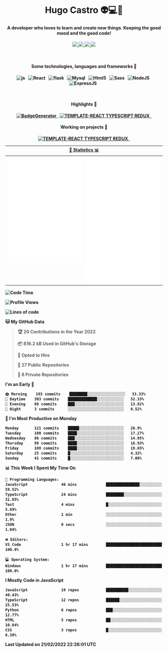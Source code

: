 <h1 align="center">Hugo Castro 👽💻🌌</h1>
<h4 align="center">A developer who loves to learn and create new things. Keeping the good mood and the good code!<h4/>
<p align="center">
		<a href="https://stackoverflow.com/users/11444549/hugo">
		<img src="https://img.shields.io/badge/-Stackoverflow-79db75?style=for-the-badge&logo=Stackoverflow&logoColor=white" />
	</a>
		<a href="https://api.whatsapp.com/send?phone=5532988940411text=Oii, vim pelo github!">
		<img src="https://img.shields.io/badge/WHATSAPP-79db75.svg?&style=for-the-badge&logo=whatsapp&logoColor=white" />
	</a>
		<a href="mailto:hugocastrohc@outlook.com">
		<img src="https://img.shields.io/badge/email-79db75.svg?&style=for-the-badge&logo=protonmail&logoColor=white" />
	<a href="https://open.spotify.com/user/22uat6ppbmvcvyia5me7tdmci">
		<img src="https://img.shields.io/badge/spotify-79db75.svg?&style=for-the-badge&logo=spotify&logoColor=white" />
	</a>
</p>

<br>

<h4 align="center"> Some technologies, languages and frameworks 🚀<h4/>
<p align="center">
	<img src="https://img.shields.io/badge/javascript-79db75.svg?&style=for-the-badge&logo=javascript&logoColor=white" alt="js" />&nbsp;&nbsp;
	<img src="https://img.shields.io/badge/-React-79db75?style=for-the-badge&logo=react&logoColor=white" alt="React" />&nbsp;&nbsp;
	<img src="https://img.shields.io/badge/flask-79db75.svg?&style=for-the-badge&logo=flask&logoColor=white" alt="flask" />&nbsp;&nbsp;
	<img src="https://img.shields.io/badge/mysql-79db75.svg?style=for-the-badge&logo=mysql&logoColor=white" alt="Mysql" />&nbsp;&nbsp;
	<img src="https://img.shields.io/badge/html5-79db75.svg?style=for-the-badge&logo=html5&logoColor=white" alt="Html5" />&nbsp;&nbsp;
	<img src="https://img.shields.io/badge/sass-79db75.svg?style=for-the-badge&logo=sass&logoColor=white" alt="Sass" />&nbsp;&nbsp;
	<img src="https://img.shields.io/badge/node.js-79db75.svg?style=for-the-badge&" alt="NodeJS" />&nbsp;&nbsp;
	<img src="https://img.shields.io/badge/express.js-79db75.svg?style=for-the-badge&" alt="ExpressJS" />&nbsp;&nbsp;
	

</p>

<br>
<h4 align="center"> Highlights 🔆<h4/>
<p align="center">
	  <a text-decoration="none" href="https://pypi.org/project/BadgeGenerator"><img src="https://img.shields.io/badge/BadgeGenerator-79db75.svg?style=for-the-badge&logo=pythonfor-the-badge&logo=django" alt="BadgeGenerator" />&nbsp;&nbsp;<a/>
	<a text-decoration="none" href="https://www.npmjs.com/package/cra-template-typescript-redux-react"><img src="https://img.shields.io/badge/template%20React%20typescript%20redux-79db75.svg?style=for-the-badge" alt="TEMPLATE-REACT TYPESCRIPT REDUX" />&nbsp;&nbsp;<a/>
</p>
<h4 align="center"> Working on projects 🔨<h4/>
	
<p align="center">
		<a text-decoration="none" href="https://www.npmjs.com/package/cra-template-typescript-redux-react"><img src="https://img.shields.io/badge/template%20React%20typescript%20redux-79db75.svg?style=for-the-badge" alt="TEMPLATE-REACT TYPESCRIPT REDUX" />&nbsp;&nbsp;<a/>
</p>

<table>
	<tr>
	    <th colspan="2" align="center">
	      <a href="" >🧩 Statistics 📊 </a>
	    </th>
	</tr>
	<tr>
	    <th valign="top" width="600"><img src="https://github.com/HugoCastroBR/HugoCastroBR/blob/master/Isometric.svg"  /></th>
	    <th width="600"><img src="https://github.com/HugoCastroBR/HugoCastroBR/blob/master/metrics.plugin.habits.svg"  />
		<img src="https://github.com/HugoCastroBR/HugoCastroBR/blob/master/metrics.plugin.activity.svg"  />
	    </th>
  	</tr>
	
<table/>

<!--START_SECTION:waka-->
![Code Time](http://img.shields.io/badge/Code%20Time-657%20hrs%2021%20mins-blue)

![Profile Views](http://img.shields.io/badge/Profile%20Views-1-blue)

![Lines of code](https://img.shields.io/badge/From%20Hello%20World%20I%27ve%20Written-150%20Thousand%20lines%20of%20code-blue)

**🐱 My GitHub Data** 

> 🏆 20 Contributions in the Year 2022
 > 
> 📦 816.2 kB Used in GitHub's Storage 
 > 
> 💼 Opted to Hire
 > 
> 📜 27 Public Repositories 
 > 
> 🔑 8 Private Repositories  
 > 
**I'm an Early 🐤** 

```text
🌞 Morning    193 commits    ████████░░░░░░░░░░░░░░░░░   33.33% 
🌆 Daytime    303 commits    █████████████░░░░░░░░░░░░   52.33% 
🌃 Evening    80 commits     ███░░░░░░░░░░░░░░░░░░░░░░   13.82% 
🌙 Night      3 commits      ░░░░░░░░░░░░░░░░░░░░░░░░░   0.52%

```
📅 **I'm Most Productive on Monday** 

```text
Monday       121 commits    █████░░░░░░░░░░░░░░░░░░░░   20.9% 
Tuesday      100 commits    ████░░░░░░░░░░░░░░░░░░░░░   17.27% 
Wednesday    86 commits     ███░░░░░░░░░░░░░░░░░░░░░░   14.85% 
Thursday     98 commits     ████░░░░░░░░░░░░░░░░░░░░░   16.93% 
Friday       108 commits    ████░░░░░░░░░░░░░░░░░░░░░   18.65% 
Saturday     25 commits     █░░░░░░░░░░░░░░░░░░░░░░░░   4.32% 
Sunday       41 commits     █░░░░░░░░░░░░░░░░░░░░░░░░   7.08%

```


📊 **This Week I Spent My Time On** 

```text
💬 Programming Languages: 
JavaScript               46 mins             ███████████████░░░░░░░░░░   59.52% 
TypeScript               24 mins             ████████░░░░░░░░░░░░░░░░░   31.85% 
Text                     4 mins              █░░░░░░░░░░░░░░░░░░░░░░░░   5.69% 
Other                    1 min               ░░░░░░░░░░░░░░░░░░░░░░░░░   1.9% 
JSON                     0 secs              ░░░░░░░░░░░░░░░░░░░░░░░░░   1.04%

🔥 Editors: 
VS Code                  1 hr 17 mins        █████████████████████████   100.0%

💻 Operating System: 
Windows                  1 hr 17 mins        █████████████████████████   100.0%

```

**I Mostly Code in JavaScript** 

```text
JavaScript               19 repos            ██████████░░░░░░░░░░░░░░░   40.43% 
TypeScript               12 repos            ██████░░░░░░░░░░░░░░░░░░░   25.53% 
Python                   6 repos             ███░░░░░░░░░░░░░░░░░░░░░░   12.77% 
HTML                     5 repos             ██░░░░░░░░░░░░░░░░░░░░░░░   10.64% 
CSS                      3 repos             █░░░░░░░░░░░░░░░░░░░░░░░░   6.38%

```



 Last Updated on 21/02/2022 22:26:01 UTC
<!--END_SECTION:waka-->


